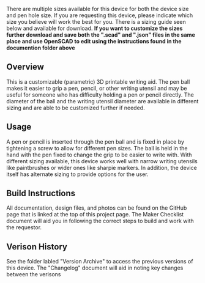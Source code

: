 There are multiple sizes available for this device for both the device size and pen hole size. If you are requesting this device, please indicate which size you believe will work the best for you. There is a sizing guide seen below and available for download. **If you want to customize the sizes further download and save both the ".scad" and ".json" files in the same place and use OpenSCAD to edit using the instructions found in the documention folder above**
## Overview
This is a customizable (parametric) 3D printable writing aid. The pen ball makes it easier to grip a pen, pencil, or other writing utensil and may be useful for someone who has difficulty holding a pen or pencil directly. The diameter of the ball and the writing utensil diameter are available in different sizing and are able to be customized further if needed.
## Usage
A pen or pencil is inserted through the pen ball and is fixed in place by tightening a screw to allow for different pen sizes. The ball is held in the hand with the pen fixed to change the grip to be easier to write with. With different sizing available, this device works well with narrow writing utensils like paintbrushes or wider ones like sharpie markers. In addition, the device itself has alternate sizing to provide options for the user.
## Build Instructions
All documentation, design files, and photos can be found on the GitHub page that is linked at the top of this project page. The Maker Checklist document will aid you in following the correct steps to build and work with the requestor.
## Verison History
See the folder labled "Version Archive" to access the previous versions of this device. The "Changelog" document will aid in noting key changes between the verisons
